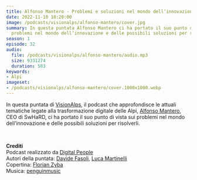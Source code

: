 ```yaml
---
title: Alfonso Mantero - Problemi e soluzioni nel mondo dell’innovazione @Aosta
date: 2022-11-10 18:20:00
image: /podcasts/visionalps/alfonso-mantero/cover.jpg
summary: In questa puntata Alfonso Mantero ci ha portato il suo punto di vista sui
  problemi nel mondo dell’innovazione e delle possibili soluzioni per risolverli.
season: 1
episode: 32
audio:
  file: /podcasts/visionalps/alfonso-mantero/audio.mp3
  size: 9331274
  duration: 583
keywords:
- Alpi
imageset:
- /podcasts/visionalps/alfonso-mantero/cover.1000x1000.webp
---
```


In questa puntata di [VisionAlps](https://www.visionalps.com/), il podcast che approfondisce le attuali tematiche legate alla trasformazione digitale delle Alpi, [Alfonso Mantero](https://www.linkedin.com/in/alfonso-mantero/), CEO di SwHaRD, ci ha portato il suo punto di vista sui problemi nel mondo dell’innovazione e delle possibili soluzioni per risolverli.

<br>

**Crediti**<br>
Podcast realizzato da [Digital People](https://w3id.org/digitalpeople)<br>
Autori della puntata: [Davide Fasoli](https://www.linkedin.com/in/davide-fasoli-2b3246179/), [Luca Martinelli](https://www.linkedin.com/in/luca-martinelli/)<br>
Copertina: [Florian Zyba](https://www.linkedin.com/in/florian-zyba/)<br>
Musica: [penguinmusic](https://pixabay.com/users/penguinmusic-24940186/)